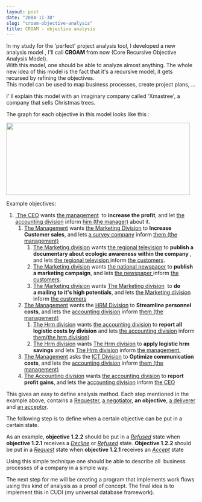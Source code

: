 ```yaml
---
layout: post
date: "2004-11-30"
slug: "croam-objective-analysis"
title: CROAM - objective analysis
---
```


<p>
In my study for the &#39;perfect&#39; project analysis tool, I developed a new analysis model , I&#39;ll call <strong>CROAM </strong>from now (Core Recursive Objective Analysis Model).<br />
With this model, one should be able to analyze almost anything. The whole new idea of this model is the fact that it&#39;s a recursive model, it gets recursed by refining the objectives.<br />
This model can be used to map business processes, create project plans, ...
</p>
<p>
I&#39; ll explain this model with an imaginary company called &#39;Xmastree&#39;, a company that&nbsp;sells Christmas trees.
</p>
<p>
The graph for each objective in this model looks like this :
</p>
<p>
<img src="http://users.pandora.be/bull/weblog/images/Cram.GIF" alt="" width="487" height="191" />
</p>
<p>
Example objectives:
</p>
<ol>
	<li><u>&nbsp;The&nbsp;CEO</u>&nbsp;wants <u>the&nbsp;management</u>&nbsp; to <strong>increase the profit</strong>, and let <u>the accounting division</u> inform <u>him (the manager)</u> about it. 
	<ol>
		<li><u>The Management</u>&nbsp;wants <u>the Marketing Division</u> to <strong>Increase Customer sales</strong>, and lets&nbsp;<u>a survey company</u>&nbsp;inform <u>them (the management)</u> 
		<ol>
			<li><u>The Marketing division</u>&nbsp;wants&nbsp;<u>the regional television</u> to <strong>publish a documentary about ecologic awareness within the company</strong> , and lets <u>the regional television </u>inform <u>the customers</u>. </li>
			<li><u>The Marketing division</u>&nbsp;wants&nbsp;<u>the&nbsp;national&nbsp;newspaper</u> to <strong>publish a marketing campaign</strong>, and lets <u>the&nbsp;newspaper </u>inform <u>the customers</u>. </li>
			<li><u>The Marketing division</u>&nbsp;wants <u>The Marketing division</u>&nbsp; to&nbsp;<strong>do a&nbsp;mailing to it&#39;s high potentials</strong>, and lets <u>the Marketing division</u> inform <u>the customers</u></li>
		</ol>
		</li>
		<li><u>The Management</u>&nbsp;wants the&nbsp;<u>HRM Division</u> to <strong>Streamline personnel costs</strong>, and lets the <u>accounting division</u> inform <u>them (the management)</u> 
		<ol>
			<li><u>The Hrm division</u>&nbsp;wants <u>the accounting division</u> to <strong>report all logistic costs by division</strong> and lets <u>the accounting division</u> inform <u>them(the hrm division)</u> </li>
			<li><u>The Hrm division</u> wants <u>The Hrm division</u> to&nbsp;<strong>apply logistic hrm savings</strong> and lets <u>The Hrm division</u> inform <u>the management.</u></li>
		</ol>
		</li>
		<li><u>The Management</u> asks the&nbsp;<u>ICT Division</u> to <strong>Optimize communication costs</strong>, and lets the <u>accounting division</u> inform <u>them (the management)</u> </li>
		<li><u>The Accounting division</u> wants <u>the accounting division</u> to <strong>report profit gains</strong>, and lets the <u>accounting division</u> inform <u>the CEO</u></li>
	</ol>
	</li>
</ol>
<p>
This gives an easy to define analysis method. Each step mentioned in the example above, contains a <u>Requester</u>, <u>a negotiator</u>, <strong>an objective</strong>,&nbsp;<u>a deliverer</u> and&nbsp;<u>an acceptor</u>.
</p>
<p>
The following step is to define when a certain objective can be put in a certain state.&nbsp; 
</p>
<p>
As an example, <strong>objective 1.2.2</strong> should be put in a <em><u>Refused</u></em> state when <strong>objective 1.2.1</strong> receives a <em><u>Decline</u></em> or <em><u>Refused</u></em> state. <strong>Objective 1.2.2 </strong>should be put in a <em><u>Request</u></em> state when <strong>objective 1.2.1</strong> receives an&nbsp;<em><u>Accept</u></em> state
</p>
<p>
Using this simple technique one should be able to describe all&nbsp; business processes of a company in a simple way.
</p>
<p>
The next step for me will be creating a program that implements work flows using this kind of analysis as a proof of concept. The final idea is to implement this in CUDI (my universal database framework).
</p>
